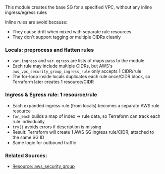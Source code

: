 This module creates the base SG for a specified VPC, without any inline ingress/egress rules

Inline rules are avoid because: 
* They cause drift when mixed with separate rule resources 
* They don't support tagging or multiple CIDRs cleanly 

### Locals: preprocess and flatten rules
* `var.ingress` and `var.egress` are lists of maps pass to the module
* Each rule may include multiple CIDRs, but AWS's `aws_vpc_security_group_ingress_rule` only accepts 1 CIDR/rule
* The for-loop inside locals duplicates each rule once/CIDR block, so Terraform later creates 1 resource/CIDR


### Ingress & Egress rule: 1 resource/rule
* Each expanded ingress rule (from locals) becomes a separate AWS rule resource
* `for_each` builds a map of index → rule data, so Terraform can track each rule individually
* `try()` avoids errors if description is missing
* Result: Terraform will create 1 AWS SG ingress rule/CIDR, attached to the same SG ID
* Same logic for outbound traffic

### Related Sources:
* [Resource: aws_security_group](https://registry.terraform.io/providers/hashicorp/aws/latest/docs/resources/security_group)
